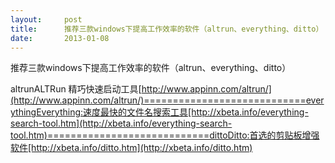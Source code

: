 ```yaml
---
layout:     post
title:      推荐三款windows下提高工作效率的软件（altrun、everything、ditto）
date:       2013-01-08
---
```

推荐三款windows下提高工作效率的软件（altrun、everything、ditto）

altrunALTRun  精巧快速启动工具[http://www.appinn.com/altrun/](http://www.appinn.com/altrun/)============================everythingEverything:速度最快的文件名搜索工具[http://xbeta.info/everything-search-tool.htm](http://xbeta.info/everything-search-tool.htm)============================dittoDitto:首选的剪贴板增强软件[http://xbeta.info/ditto.htm](http://xbeta.info/ditto.htm)
